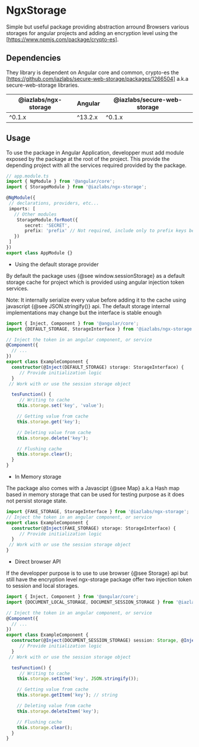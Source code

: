 # NgxStorage

Simple but useful package providing abstraction arround Browsers various storages for angular projects and adding an encryption level using the [https://www.npmjs.com/package/crypto-es].

## Dependencies

They library is dependent on Angular core and common, crypto-es the [https://github.com/iazlabs/secure-web-storage/packages/1266504] a.k.a secure-web-storage libraries.

| @iazlabs/ngx-storage | Angular | @iazlabs/secure-web-storage |
|----------------------|---------|-----------------------------|
| ^0.1.x               | ^13.2.x | ^0.1.x                      |

## Usage

To use the package in Angular Application, developper must add module exposed by the package at the root of the project. This provide the depending project with all the services required provided by the package.

```ts
// app.module.ts
import { NgModule } from '@angular/core';
import { StorageModule } from '@iazlabs/ngx-storage';

@NgModule({
 // declarations, providers, etc...
 imports: [
   // Other modules
    StorageModule.forRoot({
       secret: 'SECRET',
       prefix: 'prefix' // Not required, include only to prefix keys before they are added to the cache
   })
 ]
})
export class AppModule {}
```

* Using the default storage provider

By default the package uses {@see window.sessionStorage} as a default storage cache for project which is provided using angular injection token services.

Note: It internally serialize every value before adding it to the cache
using javascript {@see JSON.stringify()} api. The default storage internal implementations may change but the interface is stable enough

```ts
import { Inject, Component } from '@angular/core';
import {DEFAULT_STORAGE, StorageInterface } from '@iazlabs/ngx-storage';

// Inject the token in an angular component, or service
@Component({
  // ...
})
export class ExampleComponent {
  constructor(@Inject(DEFAULT_STORAGE) storage: StorageInterface) {
     // Provide initialization logic
  }
 // Work with or use the session storage object

  tesFunction() {
     // Writing to cache
    this.storage.set('key', 'value');

    // Getting value from cache
    this.storage.get('key');

    // Deleting value from cache
    this.storage.delete('key');

    // Flushing cache
    this.storage.clear();
  }
}
```

* In Memory storage

The package also comes with a Javascipt {@see Map} a.k.a Hash map based in memory storage that can be used for testing purpose as it does not persist storage state.

```ts
import {FAKE_STORAGE, StorageInterface } from '@iazlabs/ngx-storage';
// Inject the token in an angular component, or service
export class ExampleComponent {
  constructor(@Inject(FAKE_STORAGE) storage: StorageInterface) {
     // Provide initialization logic
  }
 // Work with or use the session storage object
}
```

* Direct browser API

If the developper purpose is to use to use browser {@see Storage} api but still have the encryption level ngx-storage package offer two injection token to session and local storages.

```ts
import { Inject, Component } from '@angular/core';
import {DOCUMENT_LOCAL_STORAGE, DOCUMENT_SESSION_STORAGE } from '@iazlabs/ngx-storage';

// Inject the token in an angular component, or service
@Component({
  // ...
})
export class ExampleComponent {
  constructor(@Inject(DOCUMENT_SESSION_STORAGE) session: Storage, @Inject(DOCUMENT_LOCAL_STORAGE) local: Storage) {
     // Provide initialization logic
  }
 // Work with or use the session storage object

  tesFunction() {
     // Writing to cache
    this.storage.setItem('key', JSON.stringify());

    // Getting value from cache
    this.storage.getItem('key'); // string

    // Deleting value from cache
    this.storage.deleteItem('key');

    // Flushing cache
    this.storage.clear();
  }
}
```
